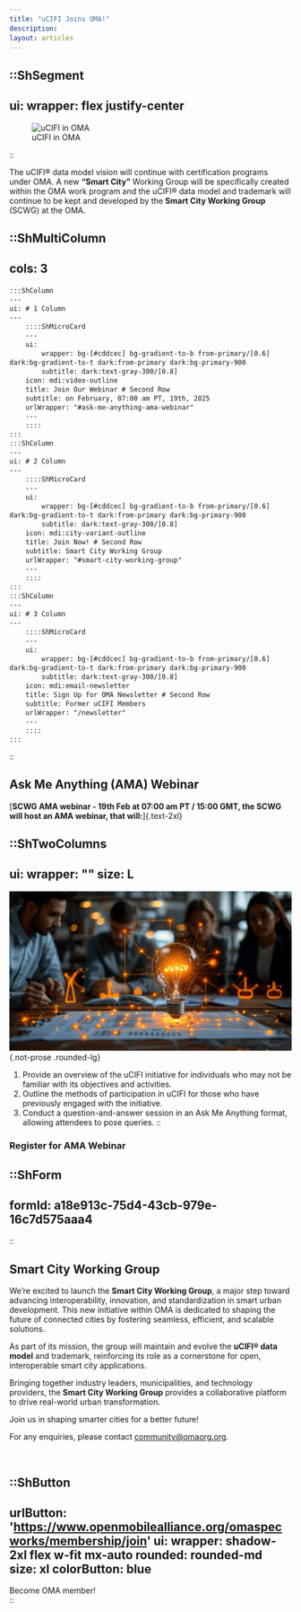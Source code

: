 ```yaml
---
title: "uCIFI Joins OMA!"
description:
layout: articles
---
```

::ShSegment
---
ui:
  wrapper: flex justify-center
---

<figure>
    <img src="/images/ucifi/smart-cities-background.jpeg" alt="uCIFI in OMA">
    <figcaption>uCIFI in OMA</figcaption>
</figure>

::


   The uCIFI® data model vision will continue with certification programs under OMA. 
   A new **“Smart City”** Working Group will be specifically created within the OMA work program and the uCIFI® data model and trademark will continue to be kept and developed by the **Smart City Working Group** (SCWG) at the OMA.


::ShMultiColumn
---
cols: 3
---
    :::ShColumn 
    --- 
    ui: # 1 Column
    ---
        ::::ShMicroCard
        ---
        ui:
            wrapper: bg-[#cddcec] bg-gradient-to-b from-primary/[0.6] dark:bg-gradient-to-t dark:from-primary dark:bg-primary-900
            subtitle: dark:text-gray-300/[0.8]
        icon: mdi:video-outline
        title: Join Our Webinar # Second Row
        subtitle: on February, 07:00 am PT, 19th, 2025
        urlWrapper: "#ask-me-anything-ama-webinar"
        ---
        ::::
    :::
    :::ShColumn 
    --- 
    ui: # 2 Column
    ---
        ::::ShMicroCard
        ---
        ui:
            wrapper: bg-[#cddcec] bg-gradient-to-b from-primary/[0.6] dark:bg-gradient-to-t dark:from-primary dark:bg-primary-900
            subtitle: dark:text-gray-300/[0.8]
        icon: mdi:city-variant-outline
        title: Join Now! # Second Row
        subtitle: Smart City Working Group
        urlWrapper: "#smart-city-working-group"
        ---
        ::::
    :::
    :::ShColumn 
    --- 
    ui: # 3 Column
    ---
        ::::ShMicroCard
        ---
        ui:
            wrapper: bg-[#cddcec] bg-gradient-to-b from-primary/[0.6] dark:bg-gradient-to-t dark:from-primary dark:bg-primary-900
            subtitle: dark:text-gray-300/[0.8]
        icon: mdi:email-newsletter
        title: Sign Up for OMA Newsletter # Second Row
        subtitle: Former uCIFI Members
        urlWrapper: "/newsletter"
        ---
        ::::
    :::
::


## Ask Me Anything (AMA) Webinar

[**SCWG AMA webinar - 19th Feb at 07:00 am PT / 15:00 GMT, the SCWG will host an AMA webinar, that will:**]{.text-2xl}



::ShTwoColumns
---
ui:
  wrapper: ""
size: L
---
![image](/images/landing-hero/inovation-idea.jpeg){.not-prose .rounded-lg}


1. Provide an overview of the uCIFI initiative for individuals who may not be familiar with its objectives and activities.
2. Outline the methods of participation in uCIFI for those who have previously engaged with the initiative.
3. Conduct a question-and-answer session in an Ask Me Anything format, allowing attendees to pose queries.
::
### Register for AMA Webinar
::ShForm
---
formId: a18e913c-75d4-43cb-979e-16c7d575aaa4
---
::


## Smart City Working Group

We’re excited to launch the **Smart City Working Group**, a major step toward advancing interoperability, innovation, and standardization in smart urban development. This new initiative within OMA is dedicated to shaping the future of connected cities by fostering seamless, efficient, and scalable solutions.

As part of its mission, the group will maintain and evolve the **uCIFI® data model** and trademark, reinforcing its role as a cornerstone for open, interoperable smart city applications.

Bringing together industry leaders, municipalities, and technology providers, the **Smart City Working Group** provides a collaborative platform to drive real-world urban transformation.

Join us in shaping smarter cities for a better future!

For any enquiries, please contact <community@omaorg.org>.

</br>

::ShButton
---
urlButton: 'https://www.openmobilealliance.org/omaspecworks/membership/join'
ui: 
  wrapper: shadow-2xl flex w-fit mx-auto
  rounded: rounded-md
size: xl
colorButton: blue
---

Become OMA member!  
::
